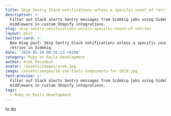 ```yaml
---
title: Skip Sentry Slack notifications unless a specific count of retries in Sidekiq
description: >-
  Filter out Slack alerts Sentry messages from Sidekiq jobs using Sidekiq
  middleware in custom Shopify integrations.
slug: skip-sentry-notifications-unless-specific-count-of-retries
layout: post
twitter-card: >-
  New blog post: Skip Sentry Slack notifications unless a specific count of
  retries in Sidekiq
date: '2019-05-20 09:36:13 +0200'
category: Ruby on Rails development
author: Arek Poczobut
avatar: /assets/images/arek.jpg
image: /assets/images/10-vue-tools-components-for-2019.jpg
text-preview: >-
  Filter out Slack alerts Sentry messages from Sidekiq jobs using Sidekiq
  middleware in custom Shopify integrations.
tags:
  - Ruby on Rails development
---
```

to do
